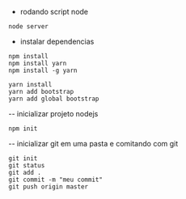 - rodando script node
````
node server
````

- instalar dependencias
````
npm install
npm install yarn
npm install -g yarn

yarn install
yarn add bootstrap
yarn add global bootstrap

````

-- inicializar projeto nodejs
````
npm init
````

-- inicializar git em uma pasta e comitando com git
````
git init
git status
git add .
git commit -m "meu commit"
git push origin master
````
